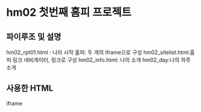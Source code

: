 # hm02 첫번째 홈피 프로젝트

## 파이루조 및 설명
hm02_rpt01.html : 나의 시작 홈피: 두 개의 iframe으로 구성
hm02_sitelist.html:홈피 링크 네비게이터, 링크로 구성
hm02_info.html: 나의 소개
hm02_day:나의 하루 소개

## 사용한 HTML
iframe
